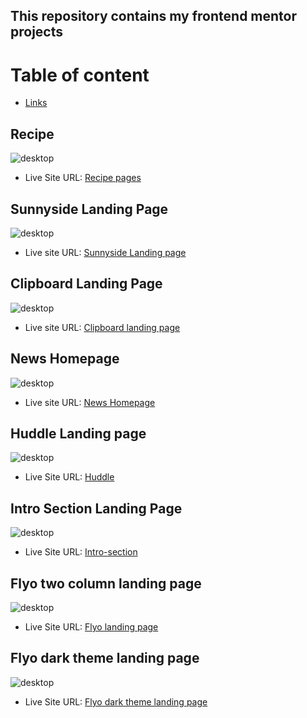 ## This repository contains my frontend mentor projects

# Table of content
- [Links](#links)

## Recipe
![desktop](./recipe-page-main/screenshot/desktop.png)
 - Live Site URL: [Recipe pages](https://recipe-page-main-sepia.vercel.app/)

 ## Sunnyside Landing Page
 ![desktop](./sunnyside-agency-landing-page-main/screenshot/desktop.png)
 - Live site URL: [Sunnyside Landing page](https://frontendmentorchallenges-six.vercel.app/)

 ## Clipboard Landing Page
 ![desktop](./clipboard-landing-page-master/screenshots/desktop.png)
 - Live site URL: [Clipboard landing page](https://frontendmentorchallenges-ju9v.vercel.app/)

 ## News Homepage
 ![desktop](./News-homepage/Screenshot/desktop.png)
 - Live site URL: [News Homepage](https://newshomepage-f06se1d0y-ehmkayels-projects.vercel.app/)

 ## Huddle Landing page
 ![desktop](./huddle/screenshots/desktops.png)
 - Live Site URL: [Huddle](https://dazzling-marzipan-8d7083.netlify.app/)

 ## Intro Section Landing Page
 ![desktop](./Intro-section/screenshot/desktop.png)
 - Live Site URL: [Intro-section](https://spiffy-puppy-b9806c.netlify.app/)

## Flyo two column landing page
![desktop](./fylo-landing-page-with-two-column-layout-master/Screenshot/desktop.png)
- Live Site URL: [Flyo landing page](https://flyo-cyan.vercel.app/)

## Flyo dark theme landing page
![desktop](./fylo-dark-theme-landing-page-master/screenshots/laptop-large.png)
- Live Site URL: [Flyo dark theme landing page](https://cute-gecko-ae3885.netlify.app/)
